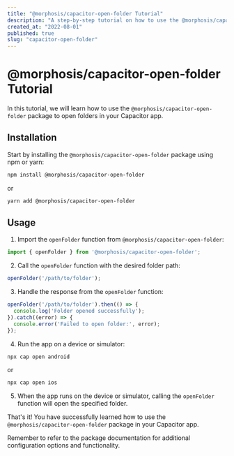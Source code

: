 ```yaml
---
title: "@morphosis/capacitor-open-folder Tutorial"
description: "A step-by-step tutorial on how to use the @morphosis/capacitor-open-folder package"
created_at: "2022-08-01"
published: true
slug: "capacitor-open-folder"
---
```


# @morphosis/capacitor-open-folder Tutorial

In this tutorial, we will learn how to use the `@morphosis/capacitor-open-folder` package to open folders in your Capacitor app.

## Installation

Start by installing the `@morphosis/capacitor-open-folder` package using npm or yarn:

```bash
npm install @morphosis/capacitor-open-folder
```

or

```bash
yarn add @morphosis/capacitor-open-folder
```

## Usage

1. Import the `openFolder` function from `@morphosis/capacitor-open-folder`:

```javascript
import { openFolder } from '@morphosis/capacitor-open-folder';
```

2. Call the `openFolder` function with the desired folder path:

```javascript
openFolder('/path/to/folder');
```

3. Handle the response from the `openFolder` function:

```javascript
openFolder('/path/to/folder').then(() => {
  console.log('Folder opened successfully');
}).catch((error) => {
  console.error('Failed to open folder:', error);
});
```

4. Run the app on a device or simulator:

```bash
npx cap open android
```

or

```bash
npx cap open ios
```

5. When the app runs on the device or simulator, calling the `openFolder` function will open the specified folder.

That's it! You have successfully learned how to use the `@morphosis/capacitor-open-folder` package in your Capacitor app.

Remember to refer to the package documentation for additional configuration options and functionality.